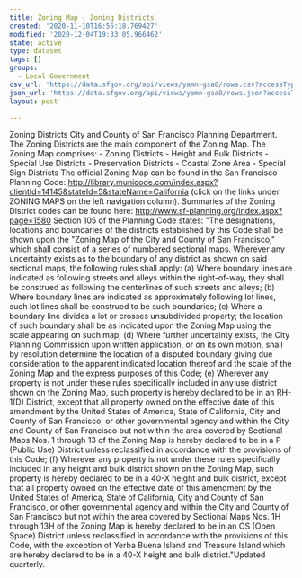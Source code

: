 ```yaml
---
title: Zoning Map - Zoning Districts
created: '2020-11-10T16:56:18.769427'
modified: '2020-12-04T19:33:05.966462'
state: active
type: dataset
tags: []
groups:
  - Local Government
csv_url: 'https://data.sfgov.org/api/views/yamn-gsa8/rows.csv?accessType=DOWNLOAD'
json_url: 'https://data.sfgov.org/api/views/yamn-gsa8/rows.json?accessType=DOWNLOAD'
layout: post

---
```

Zoning Districts City and County of San Francisco Planning Department. The Zoning Districts are the main component of the Zoning Map. The Zoning Map comprises: - Zoning Districts - Height and Bulk Districts - Special Use Districts - Preservation Districts - Coastal Zone Area - Special Sign Districts The official Zoning Map can be found in the San Francisco Planning Code: http://library.municode.com/index.aspx?clientId=14145&stateId=5&stateName=California (click on the links under ZONING MAPS on the left navigation column). Summaries of the Zoning District codes can be found here: http://www.sf-planning.org/index.aspx?page=1580 Section 105 of the Planning Code states: "The designations, locations and boundaries of the districts established by this Code shall be shown upon the "Zoning Map of the City and County of San Francisco," which shall consist of a series of numbered sectional maps. Wherever any uncertainty exists as to the boundary of any district as shown on said sectional maps, the following rules shall apply: (a) Where boundary lines are indicated as following streets and alleys within the right-of-way, they shall be construed as following the centerlines of such streets and alleys; (b) Where boundary lines are indicated as approximately following lot lines, such lot lines shall be construed to be such boundaries; (c) Where a boundary line divides a lot or crosses unsubdivided property; the location of such boundary shall be as indicated upon the Zoning Map using the scale appearing on such map; (d) Where further uncertainty exists, the City Planning Commission upon written application, or on its own motion, shall by resolution determine the location of a disputed boundary giving due consideration to the apparent indicated location thereof and the scale of the Zoning Map and the express purposes of this Code; (e) Wherever any property is not under these rules specifically included in any use district shown on the Zoning Map, such property is hereby declared to be in an RH-1(D) District, except that all property owned on the effective date of this amendment by the United States of America, State of California, City and County of San Francisco, or other governmental agency and within the City and County of San Francisco but not within the area covered by Sectional Maps Nos. 1 through 13 of the Zoning Map is hereby declared to be in a P (Public Use) District unless reclassified in accordance with the provisions of this Code; (f) Wherever any property is not under these rules specifically included in any height and bulk district shown on the Zoning Map, such property is hereby declared to be in a 40-X height and bulk district, except that all property owned on the effective date of this amendment by the United States of America, State of California, City and County of San Francisco, or other governmental agency and within the City and County of San Francisco but not within the area covered by Sectional Maps Nos. 1H through 13H of the Zoning Map is hereby declared to be in an OS (Open Space) District unless reclassified in accordance with the provisions of this Code, with the exception of Yerba Buena Island and Treasure Island which are hereby declared to be in a 40-X height and bulk district."Updated quarterly.
